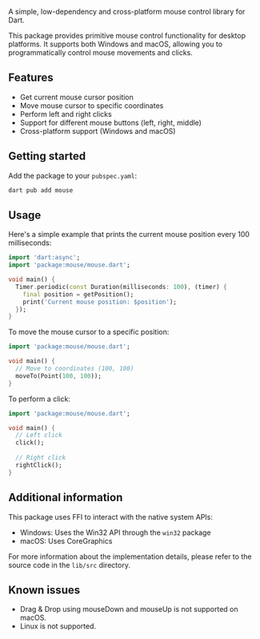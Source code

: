 A simple, low-dependency and cross-platform mouse control library for Dart.

This package provides primitive mouse control functionality for desktop platforms. It supports both Windows and macOS, allowing you to programmatically control mouse movements and clicks.

## Features

- Get current mouse cursor position
- Move mouse cursor to specific coordinates
- Perform left and right clicks
- Support for different mouse buttons (left, right, middle)
- Cross-platform support (Windows and macOS)

## Getting started

Add the package to your `pubspec.yaml`:

```sh
dart pub add mouse
```

## Usage

Here's a simple example that prints the current mouse position every 100 milliseconds:

```dart
import 'dart:async';
import 'package:mouse/mouse.dart';

void main() {
  Timer.periodic(const Duration(milliseconds: 100), (timer) {
    final position = getPosition();
    print('Current mouse position: $position');
  });
}
```

To move the mouse cursor to a specific position:

```dart
import 'package:mouse/mouse.dart';

void main() {
  // Move to coordinates (100, 100)
  moveTo(Point(100, 100));
}
```

To perform a click:

```dart
import 'package:mouse/mouse.dart';

void main() {
  // Left click
  click();
  
  // Right click
  rightClick();
}
```

## Additional information

This package uses FFI to interact with the native system APIs:
- Windows: Uses the Win32 API through the `win32` package
- macOS: Uses CoreGraphics

For more information about the implementation details, please refer to the source code in the `lib/src` directory.

## Known issues

- Drag & Drop using mouseDown and mouseUp is not supported on macOS.
- Linux is not supported.